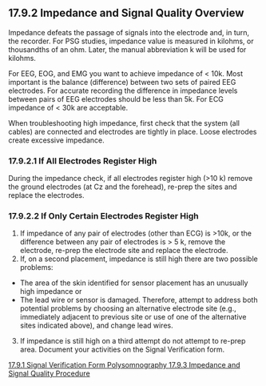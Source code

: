 ## 17.9.2 Impedance and Signal Quality Overview

Impedance defeats the passage of signals into the electrode and, in turn, the recorder.  For PSG studies, impedance value is measured in kilohms, or thousandths of an ohm.  Later, the manual abbreviation k will be used for kilohms.

For EEG, EOG, and EMG you want to achieve impedance of < 10k.  Most important is the balance (difference) between two sets of paired EEG electrodes.  For accurate recording the difference in impedance levels between pairs of EEG electrodes should be less than 5k.  For ECG impedance of < 30k are acceptable.

When troubleshooting high impedance, first check that the system (all cables) are connected and electrodes are tightly in place.  Loose electrodes create excessive impedance.

### 17.9.2.1 If All Electrodes Register High

During the impedance check, if all electrodes register high (>10 k) remove the ground electrodes (at Cz and the forehead), re-prep the sites and replace the electrodes.

### 17.9.2.2 If Only Certain Electrodes Register High

1. If impedance of any pair of electrodes (other than ECG) is >10k, or the difference between any pair of electrodes is > 5 k, remove the electrode, re-prep the electrode site and replace the electrode.
2. If, on a second placement, impedance is still high there are two possible problems:
 * The area of the skin identified for sensor placement has an unusually high impedance or
 * The lead wire or sensor is damaged.
 Therefore, attempt to address both potential problems by choosing an alternative electrode site (e.g., immediately adjacent to previous site or use of one of the alternative sites indicated above), and change lead wires.
3. If impedance is still high on a third attempt do not attempt to re-prep area. Document your activities on the Signal Verification form.


<div class="center">
<div class="btn-group">
  <a href=":pages_path:/manuals/polysomnography/17-09-01-signal-verification-form.md" class="btn btn-default">
    <span class="glyphicon glyphicon-chevron-left"></span>
    17.9.1 Signal Verification Form
  </a>

  <a href=":pages_path:/manuals/polysomnography" class="btn btn-default">
    <span class="glyphicon glyphicon-chevron-up"></span>
    Polysomnography
  </a>

  <a href=":pages_path:/manuals/polysomnography/17-09-03-impedance-signal-procedure.md" class="btn btn-success">
    17.9.3 Impedance and Signal Quality Procedure
    <span class="glyphicon glyphicon-chevron-right"></span>
  </a>
</div>
</div>
